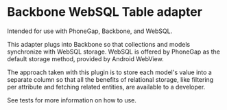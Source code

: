 <html>
<body>
<h1>Backbone WebSQL Table adapter</h1>

<p>Intended for use with PhoneGap, Backbone, and WebSQL.</p>

<p>This adapter plugs into Backbone so that collections and models synchronize with WebSQL storage. WebSQL is offered by PhoneGap as the default storage method, provided by Android WebView.</p>

<p>The approach taken with this plugin is to store each model's value into a separate column so that all the benefits of relational storage, like filtering per attribute and fetching related entities, are available to a developer.</p>

<p>See tests for more information on how to use.</p>

</body>
</html>